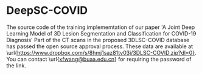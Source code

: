 # DeepSC-COVID
The source code of the training implememtation of our paper 'A Joint Deep Learning Model of 3D Lesion Segmentation and Classification for COVID-19 Diagnosis'
Part of the CT scans in the proposed 3DLSC-COVID database has passed the open source approval process. These data are available at \url{https://www.dropbox.com/s/8hmj1saz81tv03j/3DLSC-COVID.zip?dl=0}. You can contact \url{xfwang@buaa.edu.cn} for requiring the password of the link.
